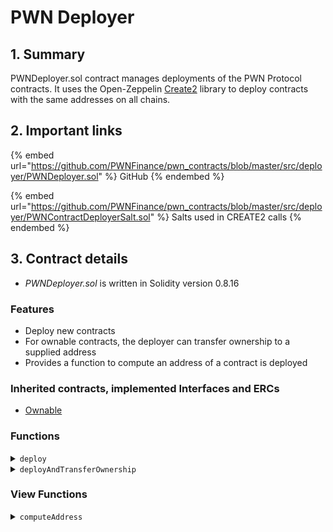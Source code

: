 # PWN Deployer

## 1. Summary

PWNDeployer.sol contract manages deployments of the PWN Protocol contracts. It uses the Open-Zeppelin [Create2](https://github.com/OpenZeppelin/openzeppelin-contracts/blob/master/contracts/utils/Create2.sol) library to deploy contracts with the same addresses on all chains.&#x20;

## 2. Important links

{% embed url="https://github.com/PWNFinance/pwn_contracts/blob/master/src/deployer/PWNDeployer.sol" %}
GitHub
{% endembed %}

{% embed url="https://github.com/PWNFinance/pwn_contracts/blob/master/src/deployer/PWNContractDeployerSalt.sol" %}
Salts used in CREATE2 calls
{% endembed %}

## 3. Contract details

* _PWNDeployer.sol_ is written in Solidity version 0.8.16

### Features

* Deploy new contracts
* For ownable contracts, the deployer can transfer ownership to a supplied address
* Provides a function to compute an address of a contract is deployed

### Inherited contracts, implemented Interfaces and ERCs

* [Ownable](https://github.com/OpenZeppelin/openzeppelin-contracts/blob/master/contracts/access/Ownable.sol)

### Functions

<details>

<summary><code>deploy</code></summary>

#### Overview

This function deploys a new contract with given salt.

This function takes two arguments supplied by the owner:

* `bytes32`**`salt`** - Salt to use in the CREATE2 call
* `bytes memory`**`bytecode`** - Encoded code for contract creation with included constructor arguments

#### Implementation

```solidity
function deploy(bytes32 salt, bytes memory bytecode) external onlyOwner returns (address) {
    return Create2.deploy(0, salt, bytecode);
}
```

</details>

<details>

<summary><code>deployAndTransferOwnership</code></summary>

#### Overview

This function deploys a new contract with given salt and transfers ownership of the deployed contract to the supplied address. It is expected for the deployed contract to implement [Ownable](https://github.com/OpenZeppelin/openzeppelin-contracts/blob/master/contracts/access/Ownable.sol).

This function takes three arguments supplied by the owner:

* `bytes32`**`salt`** - Salt to use in the CREATE2 call
* `address`**`owner`** - Address to transfer the ownership to
* `bytes memory`**`bytecode`** - Encoded code for contract creation with included constructor arguments

#### Implementation

```solidity
function deployAndTransferOwnership(bytes32 salt, address owner, bytes memory bytecode) external onlyOwner returns (address deployedContract) {
    deployedContract = Create2.deploy(0, salt, bytecode);
    Ownable(deployedContract).transferOwnership(owner);
}
```

</details>

### View Functions

<details>

<summary><code>computeAddress</code></summary>

#### Overview

Computes the address of a contract that would be deployed with a given salt.

This function takes two arguments supplied by the caller:

* `bytes32`**`salt`** - Salt that would be used in the CREATE2 call
* `bytes32`**`bytecodeHash`** - Hash of the encoded code for contract creation with included constructor arguments

#### Implementation

```solidity
function computeAddress(bytes32 salt, bytes32 bytecodeHash) external view returns (address) {
    return Create2.computeAddress(salt, bytecodeHash);
}
```

</details>
